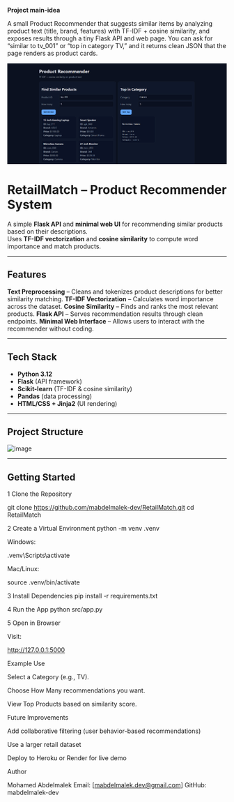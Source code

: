 **Project main-idea**

A small Product Recommender that suggests similar items by analyzing product text (title, brand, features) with TF-IDF + cosine similarity, and exposes results through a tiny Flask API and web page. You can ask for “similar to tv_001” or “top in category TV,” and it returns clean JSON that the page renders as product cards.


![Demo](./screenshot.png)

# RetailMatch – Product Recommender System

A simple **Flask API** and **minimal web UI** for recommending similar products based on their descriptions.  
Uses **TF-IDF vectorization** and **cosine similarity** to compute word importance and match products.

---

## Features
**Text Preprocessing** – Cleans and tokenizes product descriptions for better similarity matching.
**TF-IDF Vectorization** – Calculates word importance across the dataset.
**Cosine Similarity** – Finds and ranks the most relevant products.
**Flask API** – Serves recommendation results through clean endpoints.
**Minimal Web Interface** – Allows users to interact with the recommender without coding.

---

## Tech Stack
- **Python 3.12**
- **Flask** (API framework)
- **Scikit-learn** (TF-IDF & cosine similarity)
- **Pandas** (data processing)
- **HTML/CSS + Jinja2** (UI rendering)

---

## Project Structure
<img width="846" height="392" alt="image" src="https://github.com/user-attachments/assets/28f2798c-1dd2-4edf-80fb-7c2261d9aa03" />


---

## Getting Started

1️ Clone the Repository

git clone https://github.com/mabdelmalek-dev/RetailMatch.git
cd RetailMatch

2️ Create a Virtual Environment
python -m venv .venv


Windows:

.venv\Scripts\activate


Mac/Linux:

source .venv/bin/activate

3️ Install Dependencies
pip install -r requirements.txt

4️ Run the App
python src/app.py

5️ Open in Browser

Visit:

http://127.0.0.1:5000

Example Use

Select a Category (e.g., TV).

Choose How Many recommendations you want.

View Top Products based on similarity score.

Future Improvements

Add collaborative filtering (user behavior-based recommendations)

Use a larger retail dataset

Deploy to Heroku or Render for live demo

Author

Mohamed Abdelmalek
Email: [mabdelmalek.dev@gmail.com]
GitHub: mabdelmalek-dev

